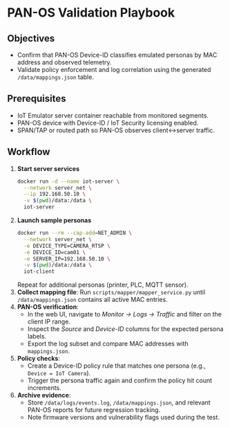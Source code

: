 # PAN-OS Validation Playbook

## Objectives
- Confirm that PAN-OS Device-ID classifies emulated personas by MAC address and observed telemetry.
- Validate policy enforcement and log correlation using the generated `/data/mappings.json` table.

## Prerequisites
- IoT Emulator server container reachable from monitored segments.
- PAN-OS device with Device-ID / IoT Security licensing enabled.
- SPAN/TAP or routed path so PAN-OS observes client↔server traffic.

## Workflow
1. **Start server services**
   ```bash
   docker run -d --name iot-server \
     --network server_net \
     --ip 192.168.50.10 \
     -v $(pwd)/data:/data \
     iot-server
   ```
2. **Launch sample personas**
   ```bash
   docker run --rm --cap-add=NET_ADMIN \
     --network server_net \
     -e DEVICE_TYPE=CAMERA_RTSP \
     -e DEVICE_ID=cam01 \
     -e SERVER_IP=192.168.50.10 \
     -v $(pwd)/data:/data \
     iot-client
   ```
   Repeat for additional personas (printer, PLC, MQTT sensor).
3. **Collect mapping file**: Run `scripts/mapper/mapper_service.py` until `/data/mappings.json` contains all active MAC entries.
4. **PAN-OS verification**:
   - In the web UI, navigate to *Monitor → Logs → Traffic* and filter on the client IP range.
   - Inspect the *Source* and *Device-ID* columns for the expected persona labels.
   - Export the log subset and compare MAC addresses with `mappings.json`.
5. **Policy checks**:
   - Create a Device-ID policy rule that matches one persona (e.g., `Device = IoT Camera`).
   - Trigger the persona traffic again and confirm the policy hit count increments.
6. **Archive evidence**:
   - Store `/data/logs/events.log`, `/data/mappings.json`, and relevant PAN-OS reports for future regression tracking.
   - Note firmware versions and vulnerability flags used during the test.
